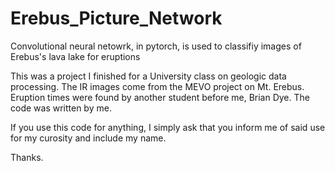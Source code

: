 # Erebus_Picture_Network
Convolutional neural netowrk, in pytorch, is used to classifiy images of Erebus's lava lake for eruptions

This was a project I finished for a University class on geologic data processing. The IR images come from the MEVO project 
on Mt. Erebus. Eruption times were found by another student before me, Brian Dye. The code was written by me.

If you use this code for anything, I simply ask that you inform me of said use for my curosity and include my name.

Thanks.
